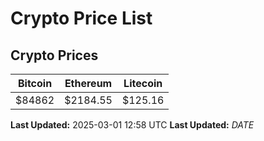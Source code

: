 # Crypto Price List

## Crypto Prices
| Bitcoin | Ethereum | Litecoin |
| ------- | -------- | -------- |
| $84862 | $2184.55 | $125.16 |
**Last Updated:** 2025-03-01 12:58 UTC
**Last Updated:** $DATE$
